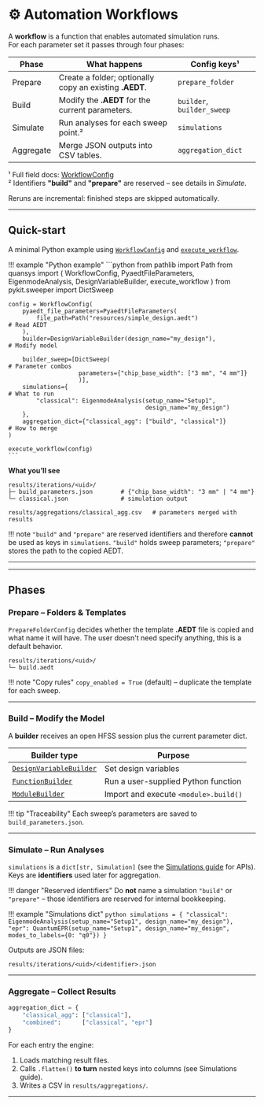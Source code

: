 # ⚙️ Automation Workflows

A **workflow** is a function that enables automated simulation runs.  
For each parameter set it passes through four phases:

| Phase     | What happens                                            | Config keys¹               |
|-----------|---------------------------------------------------------|----------------------------|
| Prepare   | Create a folder; optionally copy an existing **.AEDT**. | `prepare_folder`           |
| Build     | Modify the **.AEDT** for the current parameters.        | `builder`, `builder_sweep` |
| Simulate  | Run analyses for each sweep point.²                     | `simulations`              |
| Aggregate | Merge JSON outputs into CSV tables.                     | `aggregation_dict`         |

¹ Full field docs: [WorkflowConfig](../api/workflow_config.md)  
² Identifiers **"build"** and **"prepare"** are reserved – see details in *Simulate*.

Reruns are incremental: finished steps are skipped automatically.

---

## Quick-start

A minimal Python example using [`WorkflowConfig`](../api/workflow_config.md) and [`execute_workflow`](../api/execute_workflow.md).

!!! example "Python example"
    ```python
    from pathlib import Path
    from quansys import (
        WorkflowConfig, PyaedtFileParameters,
        EigenmodeAnalysis, DesignVariableBuilder, execute_workflow
    )
    from pykit.sweeper import DictSweep

    config = WorkflowConfig(
        pyaedt_file_parameters=PyaedtFileParameters(
            file_path=Path("resources/simple_design.aedt")                  # Read AEDT
        ),
        builder=DesignVariableBuilder(design_name="my_design"),             # Modify model

        builder_sweep=[DictSweep(                                           # Parameter combos
                        parameters={"chip_base_width": ["3 mm", "4 mm"]}
                        )],                                                 
        simulations={                                                       # What to run
            "classical": EigenmodeAnalysis(setup_name="Setup1",
                                           design_name="my_design")
        },
        aggregation_dict={"classical_agg": ["build", "classical"]}          # How to merge
    )

    execute_workflow(config)
    ```

**What you’ll see**

```text
results/iterations/<uid>/
├─ build_parameters.json        # {"chip_base_width": "3 mm" | "4 mm"}
└─ classical.json               # simulation output

results/aggregations/classical_agg.csv   # parameters merged with results
```

!!! note
    `"build"` and `"prepare"` are reserved identifiers and therefore **cannot**
    be used as keys in `simulations`. `"build"` holds sweep parameters;
    `"prepare"` stores the path to the copied AEDT.

---


---

## Phases

### Prepare – Folders & Templates

`PrepareFolderConfig` decides whether the template **.AEDT** file is copied and what name it will have.
The user doesn't need specify anything, this is a default behavior.

```text
results/iterations/<uid>/
└─ build.aedt
```

!!! note "Copy rules"
    `copy_enabled = True` (default) – duplicate the template for each sweep.

---

### Build – Modify the Model

A **builder** receives an open HFSS session plus the current parameter dict.

| Builder type                                                 | Purpose                               |
| ------------------------------------------------------------ | ------------------------------------- |
| [`DesignVariableBuilder`](../api/design_variable_builder.md) | Set design variables                  |
| [`FunctionBuilder`](../api/function_builder.md)              | Run a user-supplied Python function   |
| [`ModuleBuilder`](../api/module_builder.md)                  | Import and execute `<module>.build()` |

!!! tip "Traceability"
    Each sweep’s parameters are saved to `build_parameters.json`.

---

### Simulate – Run Analyses

`simulations` is a `dict[str, Simulation]` (see the
[Simulations guide](simulations.md) for APIs). Keys are **identifiers** used later
for aggregation.

!!! danger "Reserved identifiers"
    Do **not** name a simulation `"build"` or `"prepare"` – those identifiers
    are reserved for internal bookkeeping.

!!! example "Simulations dict"
    ```python
        simulations = {
            "classical": EigenmodeAnalysis(setup_name="Setup1",
                                           design_name="my_design"),
            "epr": QuantumEPR(setup_name="Setup1",
                              design_name="my_design",
                              modes_to_labels={0: "q0"})
        }
    ```

Outputs are JSON files:

```text
results/iterations/<uid>/<identifier>.json
```

---

### Aggregate – Collect Results

```python
aggregation_dict = {
    "classical_agg": ["classical"],
    "combined":      ["classical", "epr"]
}
```

For each entry the engine:

1. Loads matching result files.
2. Calls `.flatten()` **to turn** nested keys into columns (see Simulations guide).
3. Writes a CSV in `results/aggregations/`.

---
